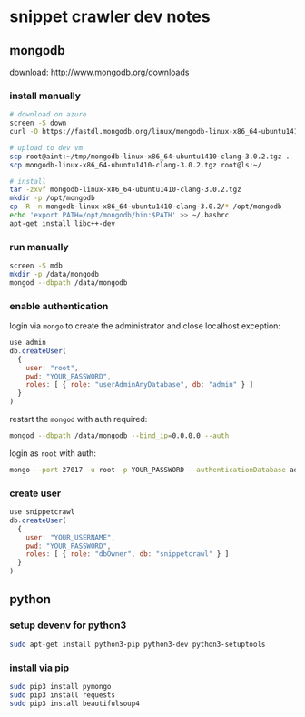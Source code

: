 # snippet crawler dev notes

## mongodb

download: http://www.mongodb.org/downloads

### install manually
```bash
# download on azure
screen -S down
curl -O https://fastdl.mongodb.org/linux/mongodb-linux-x86_64-ubuntu1410-clang-3.0.2.tgz

# upload to dev vm
scp root@aint:~/tmp/mongodb-linux-x86_64-ubuntu1410-clang-3.0.2.tgz .
scp mongodb-linux-x86_64-ubuntu1410-clang-3.0.2.tgz root@ls:~/

# install
tar -zxvf mongodb-linux-x86_64-ubuntu1410-clang-3.0.2.tgz
mkdir -p /opt/mongodb
cp -R -n mongodb-linux-x86_64-ubuntu1410-clang-3.0.2/* /opt/mongodb
echo 'export PATH=/opt/mongodb/bin:$PATH' >> ~/.bashrc
apt-get install libc++-dev
```

### run manually
```bash
screen -S mdb
mkdir -p /data/mongodb
mongod --dbpath /data/mongodb
```

### enable authentication
login via `mongo` to create the administrator and close localhost exception:
```javascript
use admin
db.createUser(
  {
    user: "root",
    pwd: "YOUR_PASSWORD",
    roles: [ { role: "userAdminAnyDatabase", db: "admin" } ]
  }
)
```

restart the `mongod` with auth required:
```bash
mongod --dbpath /data/mongodb --bind_ip=0.0.0.0 --auth
```

login as `root` with auth:
```bash
mongo --port 27017 -u root -p YOUR_PASSWORD --authenticationDatabase admin
```

### create user
```javascript
use snippetcrawl
db.createUser(
  {
    user: "YOUR_USERNAME",
    pwd: "YOUR_PASSWORD",
    roles: [ { role: "dbOwner", db: "snippetcrawl" } ]
  }
)
```


## python

### setup devenv for python3

```bash
sudo apt-get install python3-pip python3-dev python3-setuptools
```

### install via pip
```bash
sudo pip3 install pymongo
sudo pip3 install requests
sudo pip3 install beautifulsoup4
```

